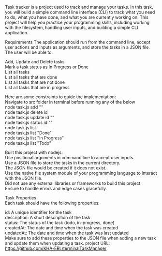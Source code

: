 Task tracker is a project used to track and manage your tasks. In this task, you will build a simple command line interface (CLI) to track what you need to do, what you have done, and what you are currently working on. This project will help you practice your programming skills, including working with the filesystem, handling user inputs, and building a simple CLI application.

Requirements
The application should run from the command line, accept user actions and inputs as arguments, and store the tasks in a JSON file. The user will be able to:

Add, Update and Delete tasks<br />
Mark a task status as In Progress or Done<br />
List all tasks<br />
List all tasks that are done<br />
List all tasks that are not done<br />
List all tasks that are in progress

Here are some constraints to guide the implementation:<br />
Navigate to src folder in terminal before running any of the below<br />
node task.js add ""<br />
node task.js delete id<br />
node task.js update id ""<br />
node task.js status id ""<br />
node task.js list<br />
node task.js list "Done"<br />
node task.js list "In Progress"<br />
node task.js list "Todo"

Built this project with nodejs.<br />
Use positional arguments in command line to accept user inputs.<br />
Use a JSON file to store the tasks in the current directory.<br />
The JSON file would be created if it does not exist.<br />
Use the native file system module of your programming language to interact with the JSON file.<br />
Did not use any external libraries or frameworks to build this project.<br />
Ensure to handle errors and edge cases gracefully.

Task Properties<br />
Each task should have the following properties:

id: A unique identifier for the task<br />
description: A short description of the task<br />
status: The status of the task (todo, in-progress, done)<br />
createdAt: The date and time when the task was created<br />
updatedAt: The date and time when the task was last updated<br />
Make sure to add these properties to the JSON file when adding a new task and update them when updating a task.
project URL: https://github.com/KHA-ERL/terminalTaskManager